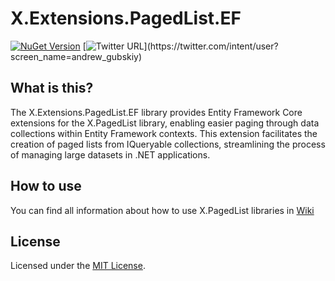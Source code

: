 # X.Extensions.PagedList.EF

[![NuGet Version](http://img.shields.io/nuget/v/X.Extensions.PagedList.EF.svg?style=flat)](https://www.nuget.org/packages/X.Extensions.PagedList.EF/)
[![Twitter URL](https://img.shields.io/twitter/url/https/twitter.com/andrew_gubskiy.svg?style=social&label=Follow%20me!)](https://twitter.com/intent/user?screen_name=andrew_gubskiy)


## What is this?
The X.Extensions.PagedList.EF library provides Entity Framework Core extensions for the X.PagedList library, enabling easier 
paging through data collections within Entity Framework contexts. This extension facilitates the creation of paged 
lists from IQueryable collections, streamlining the process of managing large datasets in .NET applications.

## How to use
You can find all information about how to use X.PagedList libraries in [Wiki](https://github.com/dncuug/X.PagedList/wiki)

## License
Licensed under the [MIT License](https://github.com/dncuug/X.PagedList/blob/master/LICENSE).